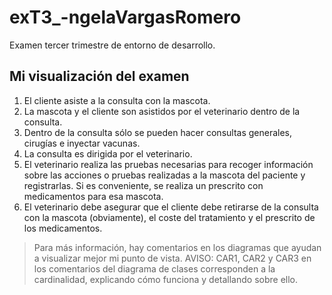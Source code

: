 # exT3_-ngelaVargasRomero
Examen tercer trimestre de entorno de desarrollo.

## Mi visualización del examen
1. El cliente asiste a la consulta con la mascota.
2. La mascota y el cliente son asistidos por el veterinario dentro de la consulta.
3. Dentro de la consulta sólo se pueden hacer consultas generales, cirugías e inyectar vacunas.
4. La consulta es dirigida por el veterinario.
5. El veterinario realiza las pruebas necesarias para recoger información sobre las acciones o pruebas realizadas a la mascota del paciente y registrarlas. Si es conveniente, se realiza un prescrito con medicamentos para esa mascota.
6. El veterinario debe asegurar que el cliente debe retirarse de la consulta con la mascota (obviamente), el coste del tratamiento y el prescrito de los medicamentos.

> Para más información, hay comentarios en los diagramas que ayudan a visualizar mejor mi punto de vista.
> AVISO: CAR1, CAR2 y CAR3 en los comentarios del diagrama de clases corresponden a la cardinalidad, explicando cómo funciona y detallando sobre ello.

